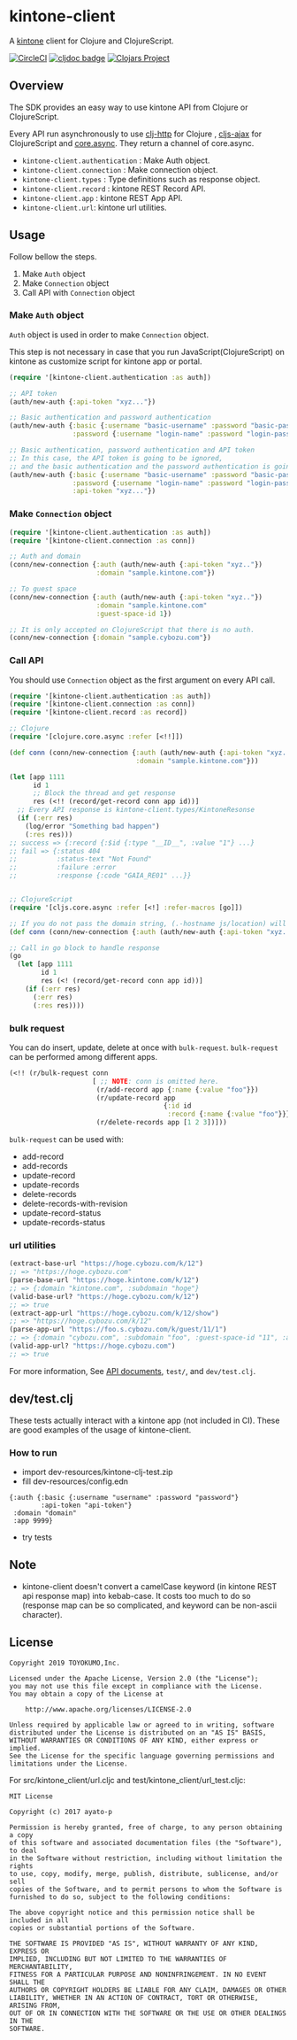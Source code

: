 # kintone-client

A [kintone](https://www.kintone.com) client for Clojure and ClojureScript.

[![CircleCI](https://circleci.com/gh/toyokumo/kintone-client.svg?style=svg)](https://circleci.com/gh/toyokumo/kintone-client)
[![cljdoc badge](https://cljdoc.org/badge/toyokumo/kintone-client)](https://cljdoc.org/d/toyokumo/kintone-client/CURRENT)
[![Clojars Project](https://img.shields.io/clojars/v/toyokumo/kintone-client.svg)](https://clojars.org/toyokumo/kintone-client)

## Overview

The SDK provides an easy way to use kintone API from Clojure or ClojureScript.

Every API run asynchronously to use [clj-http](https://github.com/dakrone/clj-http) for Clojure
, [cljs-ajax](https://github.com/JulianBirch/cljs-ajax) for ClojureScript and
[core.async](https://github.com/clojure/core.async).
They return a channel of core.async.

- `kintone-client.authentication` : Make Auth object.
- `kintone-client.connection` : Make connection object.
- `kintone-client.types` : Type definitions such as response object.
- `kintone-client.record` : kintone REST Record API.
- `kintone-client.app` : kintone REST App API.
- `kintone-client.url`: kintone url utilities.

## Usage

Follow bellow the steps.

1. Make `Auth` object
1. Make `Connection` object
1. Call API with `Connection` object

### Make `Auth` object

`Auth` object is used in order to make `Connection` object.

This step is not necessary in case that you run JavaScript(ClojureScript)
on kintone as customize script for kintone app or portal.

```clojure
(require '[kintone-client.authentication :as auth])

;; API token
(auth/new-auth {:api-token "xyz..."})

;; Basic authentication and password authentication
(auth/new-auth {:basic {:username "basic-username" :password "basic-password"}
                :password {:username "login-name" :password "login-password"}})

;; Basic authentication, password authentication and API token
;; In this case, the API token is going to be ignored,
;; and the basic authentication and the password authentication is going to be used.
(auth/new-auth {:basic {:username "basic-username" :password "basic-password"}
                :password {:username "login-name" :password "login-password"}
                :api-token "xyz..."})
```

### Make `Connection` object

```clojure
(require '[kintone-client.authentication :as auth])
(require '[kintone-client.connection :as conn])

;; Auth and domain
(conn/new-connection {:auth (auth/new-auth {:api-token "xyz.."})
                      :domain "sample.kintone.com"})

;; To guest space
(conn/new-connection {:auth (auth/new-auth {:api-token "xyz.."})
                      :domain "sample.kintone.com"
                      :guest-space-id 1})

;; It is only accepted on ClojureScript that there is no auth.
(conn/new-connection {:domain "sample.cybozu.com"})
```

### Call API

You should use `Connection` object as the first argument on every API call.

```clojure
(require '[kintone-client.authentication :as auth])
(require '[kintone-client.connection :as conn])
(require '[kintone-client.record :as record])

;; Clojure
(require '[clojure.core.async :refer [<!!]])

(def conn (conn/new-connection {:auth (auth/new-auth {:api-token "xyz.."})
                                :domain "sample.kintone.com"}))

(let [app 1111
      id 1
      ;; Block the thread and get response
      res (<!! (record/get-record conn app id))]
  ;; Every API response is kintone-client.types/KintoneResonse
  (if (:err res)
    (log/error "Something bad happen")
    (:res res)))
;; success => {:record {:$id {:type "__ID__", :value "1"} ...}
;; fail => {:status 404
;;          :status-text "Not Found"
;;          :failure :error
;;          :response {:code "GAIA_RE01" ...}}


;; ClojureScript
(require '[cljs.core.async :refer [<!] :refer-macros [go]])

;; If you do not pass the domain string, (.-hostname js/location) will be used.
(def conn (conn/new-connection {:auth (auth/new-auth {:api-token "xyz.."})}))

;; Call in go block to handle response
(go
  (let [app 1111
        id 1
        res (<! (record/get-record conn app id))]
    (if (:err res)
      (:err res)
      (:res res))))
```

### bulk request
You can do insert, update, delete at once with `bulk-request`.
`bulk-request` can be performed among different apps.
```clojure
(<!! (r/bulk-request conn
                     [ ;; NOTE: conn is omitted here.
                      (r/add-record app {:name {:value "foo"}})
                      (r/update-record app
                                       {:id id
                                        :record {:name {:value "foo"}}})
                      (r/delete-records app [1 2 3])]))
```
`bulk-request` can be used with:
- add-record
- add-records
- update-record
- update-records
- delete-records
- delete-records-with-revision
- update-record-status
- update-records-status

### url utilities
```clojure
(extract-base-url "https://hoge.cybozu.com/k/12")
;; => "https://hoge.cybozu.com"
(parse-base-url "https://hoge.kintone.com/k/12")
;; => {:domain "kintone.com", :subdomain "hoge"}
(valid-base-url? "https://hoge.cybozu.com/k/12")
;; => true
(extract-app-url "https://hoge.cybozu.com/k/12/show")
;; => "https://hoge.cybozu.com/k/12"
(parse-app-url "https://foo.s.cybozu.com/k/guest/11/1")
;; => {:domain "cybozu.com", :subdomain "foo", :guest-space-id "11", :app-id "1"}
(valid-app-url? "https://hoge.cybozu.com")
;; => true
```

For more information, See [API documents](https://cljdoc.org/d/toyokumo/kintone-client/CURRENT), `test/`, and `dev/test.clj`.

## dev/test.clj
These tests actually interact with a kintone app (not included in CI). These are good examples of the usage of kintone-client.

### How to run
- import dev-resources/kintone-clj-test.zip
- fill dev-resources/config.edn
```edn
{:auth {:basic {:username "username" :password "password"}
        :api-token "api-token"}
 :domain "domain"
 :app 9999}
```
- try tests

## Note
- kintone-client doesn't convert a camelCase keyword (in kintone REST api response map) into kebab-case.
It costs too much to do so (response map can be so complicated, and keyword can be non-ascii character).

## License

```
Copyright 2019 TOYOKUMO,Inc.

Licensed under the Apache License, Version 2.0 (the "License");
you may not use this file except in compliance with the License.
You may obtain a copy of the License at

    http://www.apache.org/licenses/LICENSE-2.0

Unless required by applicable law or agreed to in writing, software
distributed under the License is distributed on an "AS IS" BASIS,
WITHOUT WARRANTIES OR CONDITIONS OF ANY KIND, either express or implied.
See the License for the specific language governing permissions and
limitations under the License.
```

For src/kintone_client/url.cljc and test/kintone_client/url_test.cljc:

```
MIT License

Copyright (c) 2017 ayato-p

Permission is hereby granted, free of charge, to any person obtaining a copy
of this software and associated documentation files (the "Software"), to deal
in the Software without restriction, including without limitation the rights
to use, copy, modify, merge, publish, distribute, sublicense, and/or sell
copies of the Software, and to permit persons to whom the Software is
furnished to do so, subject to the following conditions:

The above copyright notice and this permission notice shall be included in all
copies or substantial portions of the Software.

THE SOFTWARE IS PROVIDED "AS IS", WITHOUT WARRANTY OF ANY KIND, EXPRESS OR
IMPLIED, INCLUDING BUT NOT LIMITED TO THE WARRANTIES OF MERCHANTABILITY,
FITNESS FOR A PARTICULAR PURPOSE AND NONINFRINGEMENT. IN NO EVENT SHALL THE
AUTHORS OR COPYRIGHT HOLDERS BE LIABLE FOR ANY CLAIM, DAMAGES OR OTHER
LIABILITY, WHETHER IN AN ACTION OF CONTRACT, TORT OR OTHERWISE, ARISING FROM,
OUT OF OR IN CONNECTION WITH THE SOFTWARE OR THE USE OR OTHER DEALINGS IN THE
SOFTWARE.
```
